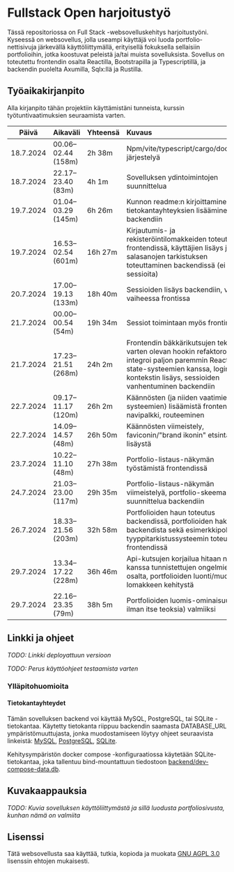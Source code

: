 # Fullstack Open harjoitustyö

Tässä repositoriossa on Full Stack -websovelluskehitys harjoitustyöni. Kyseessä
on websovellus, jolla useampi käyttäjä voi luoda portfolio-nettisivuja järkevällä
käyttöliittymällä, erityisellä fokuksella sellaisiin portfolioihin, jotka
koostuvat peleistä ja/tai muista sovelluksista. Sovellus on toteutettu
frontendin osalta Reactilla, Bootstrapilla ja Typescriptillä, ja backendin
puolelta Axumilla, Sqlx:llä ja Rustilla.

## Työaikakirjanpito

Alla kirjanpito tähän projektiin käyttämistäni tunneista, kurssin
työtuntivaatimuksien seuraamista varten.

|   Päivä   |     Aikaväli       |Yhteensä | Kuvaus |
| :--------:|:-------------------|:--------|:-------|
| 18.7.2024 | 00.06–02.44 (158m) | 2h 38m  | Npm/vite/typescript/cargo/docker/ym. järjestelyä |
| 18.7.2024 | 22.17–23.40 (83m)  | 4h 1m   | Sovelluksen ydintoimintojen suunnittelua |
| 19.7.2024 | 01.04–03.29 (145m) | 6h 26m  | Kunnon readme:n kirjoittaminen, tietokantayhteyksien lisääminen backendiin |
| 19.7.2024 | 16.53–02.54 (601m) | 16h 27m | Kirjautumis- ja rekisteröintilomakkeiden toteutus frontendissä, käyttäjien lisäys ja salasanojen tarkistuksen toteuttaminen backendissä (ei vielä sessioita) |
| 20.7.2024 | 17.00–19.13 (133m) | 18h 40m | Sessioiden lisäys backendiin, vielä vaiheessa frontissa |
| 21.7.2024 | 00.00–00.54 (54m)  | 19h 34m | Sessiot toimintaan myös frontin osalta |
| 21.7.2024 | 17.23–21.51 (268m) | 24h 2m  | Frontendin bäkkärikutsujen tekemistä varten olevan hookin refaktorointi, nyt integroi paljon paremmin Reactin state-systeemien kanssa, login-kontekstin lisäys, sessioiden vanhentuminen backendiin |
| 22.7.2024 | 09.17–11.17 (120m) | 26h 2m  | Käännösten (ja niiden vaatimien systeemien) lisäämistä frontendiin, navipalkki, routeeminen |
| 22.7.2024 | 14.09–14.57 (48m)  | 26h 50m | Käännösten viimeistely, faviconin/"brand ikonin" etsintää ja lisäystä |
| 23.7.2024 | 10.22–11.10 (48m)  | 27h 38m | Portfolio-listaus-näkymän työstämistä frontendissä |
| 24.7.2024 | 21.03–23.00 (117m) | 29h 35m | Portfolio-listaus-näkymän viimeistelyä, portfolio-skeeman suunnittelua backendiin |
| 26.7.2024 | 18.33–21.56 (203m) | 32h 58m | Portfolioiden haun toteutus backendissä, portfolioiden haku backendista sekä esimerkkipohjaisen tyyppitarkistussysteemin toteutus frontendissä |
| 29.7.2024 | 13.34–17.22 (228m) | 36h 46m | Api-kutsujen korjailua hitaan netin kanssa tunnistettujen ongelmien osalta, portfolioiden luonti/muokkaus-lomakkeen kehitystä |
| 29.7.2024 | 22.16–23.35 (79m)  | 38h 5m  | Portfolioiden luomis-ominaisuus (vielä ilman itse teoksia) valmiiksi |

## Linkki ja ohjeet

*TODO: Linkki deployattuun versioon*

*TODO: Perus käyttöohjeet testaamista varten*

### Ylläpitohuomioita

#### Tietokantayhteydet

Tämän sovelluksen backend voi käyttää MySQL, PostgreSQL, tai SQLite
-tietokantaa. Käytetty tietokanta riippuu backendin saamasta DATABASE_URL
ympäristömuuttujasta, jonka muodostamiseen löytyy ohjeet seuraavista linkeistä:
[MySQL](https://docs.rs/sqlx/latest/sqlx/mysql/struct.MySqlConnectOptions.html),
[PostgreSQL](https://docs.rs/sqlx/latest/sqlx/postgres/struct.PgConnectOptions.html),
[SQLite](https://docs.rs/sqlx/latest/sqlx/sqlite/struct.SqliteConnectOptions.html).

Kehitysympäristön docker compose -konfiguraatiossa käytetään SQLite-tietokantaa,
joka tallentuu bind-mountattuun tiedostoon
[backend/dev-compose-data.db](backend/dev-compose-data.db).

## Kuvakaappauksia

*TODO: Kuvia sovelluksen käyttöliittymästä ja sillä luodusta portfoliosivusta, kunhan nämä on valmiita*

## Lisenssi

Tätä websovellusta saa käyttää, tutkia, kopioda ja muokata [GNU AGPL
3.0](LICENSE.md) lisenssin ehtojen mukaisesti.

